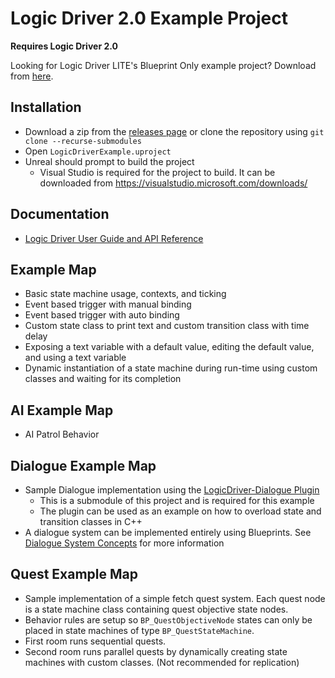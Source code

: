 # Logic Driver 2.0 Example Project

**Requires Logic Driver 2.0**

Looking for Logic Driver LITE's Blueprint Only example project? Download from [here](https://logicdriver.recursoft.net/liteexample).

## Installation
- Download a zip from the [releases page](https://github.com/Recursoft/LogicDriver-Example/releases) or clone the repository using `git clone --recurse-submodules`
- Open `LogicDriverExample.uproject`
- Unreal should prompt to build the project
    - Visual Studio is required for the project to build. It can be downloaded from https://visualstudio.microsoft.com/downloads/

## Documentation
- [Logic Driver User Guide and API Reference](https://logicdriver.recursoft.net/docs/)

## Example Map
- Basic state machine usage, contexts, and ticking
- Event based trigger with manual binding
- Event based trigger with auto binding
- Custom state class to print text and custom transition class with time delay
- Exposing a text variable with a default value, editing the default value, and using a text variable
- Dynamic instantiation of a state machine during run-time using custom classes and waiting for its completion

## AI Example Map
- AI Patrol Behavior

## Dialogue Example Map
- Sample Dialogue implementation using the [LogicDriver-Dialogue Plugin](https://github.com/Recursoft/LogicDriver-Dialogue)
    - This is a submodule of this project and is required for this example
    - The plugin can be used as an example on how to overload state and transition classes in C++
- A dialogue system can be implemented entirely using Blueprints. See [Dialogue System Concepts](https://logicdriver.recursoft.net/docs/pages/dialogue/) for more information

## Quest Example Map
- Sample implementation of a simple fetch quest system. Each quest node is a state machine class containing  quest objective state nodes.
- Behavior rules are setup so `BP_QuestObjectiveNode` states can only be placed in state machines of type `BP_QuestStateMachine`.
- First room runs sequential quests.
- Second room runs parallel quests by dynamically creating state machines with custom classes. (Not recommended for replication)
